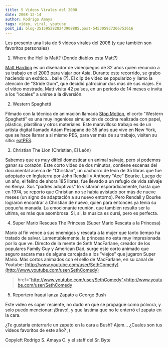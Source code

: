 ```yaml
---
title: 5 Videos Virales del 2008
date: 2008-12-14
author: Rodrigo Amaya
tags: video, viral, youtube
post_id: blog-3515952828243908885.post-545305937266753616
---
```


Les presento una lista de 5 vídeos virales del 2008 (y que también son favoritos personales)

1. Where the Hell is Matt? (Donde diablos esta Matt?)

[Matt Harding](http://www.wherethehellismatt.com/) es un diseñador de videojuegos de 32 años quien renuncio a su trabajo en el 2003 para viajar por Asia. Durante este recorrido, se grabo haciendo un exótico... baile (?). El clip de video se popularizo y llamo la atención de "Stride Gum", que decidió patrocinar dos mas de sus viajes. En el vídeo mostrado, Matt visita 42 países, en un periodo de 14 meses e invita a los "locales" a unirse a la diversión.

2. Western Spaghetti

Filmado con la técnica de animación llamada [Stop Motion](http://www.srbyte.com/2008/11/stop-motion-fcil-y-divertido.html), el corto "Western Spaghetti" es una muy ingeniosa simulación de cocina realizada con papel, plástico, plastilina y otros materiales. Este maravilloso trabajo es de un artista digital llamado Adam Pesapane de 35 años que vive en New York, que se hace llamar a si mismo PES, para ver más de su trabajo, visiten su sitio: [eatPES](http://www.eatpes.com/index.html).

3. Christian The Lion (Christian, El León)

Sabemos que es muy difícil domesticar un animal salvaje, pero si podemos ganar su corazón. Este corto video de dos minutos, contiene escenas del documental acerca de "Christian", un cachorro de león de 35 libras que fue adoptado en Inglaterra por John Rendall y Anthony "Ace" Bourke. Luego de un año, el felino de ahora 185 libras, fue llevado a un refugio de vida salvaje en Kenya. Sus "padres adoptivos" lo visitaron esporádicamente, hasta que en 1974, se reporto que Christian no se había avistado por más de nueve meses (un signo de adaptación a su nuevo entorno). Pero Rendall y Bourke lograron encontrar a Christian de nuevo, quien para entonces ya tenia su pequeña manada. La emocionante reunión, que también resulto ser la ultima, es más que asombrosa. Si, si, la musica es cursi, pero es perfecta.

4. Super Mario Rescues The Princess (Super Mario Rescata a la Princesa)

Mario al fin vence a sus enemigos y rescata a la mujer que tanto tiempo ha tratado de salvar. Lamentablemente, la princesa no esta muy impresionada por lo que ve. Directo de la mente de Seth MacFarlane, creador de los populares Family Guy y American Dad, surge este corto animado que seguro sacara mas de alguna carcajada a los "viejos" que jugaron Super Mario. Más cortos animados con el sello de MacFarlane, en su canal de Youtube: [http://www.youtube.com/user/SethComedy](http://www.youtube.com/user/SethComedy)
> href="http://www.youtube.com/user/SethComedy">http://www.youtube.com/user/SethComedy

5. Reportero Iraquí lanza Zapato a George Bush

Este video es súper reciente, no dudo en que se propague como pólvora, y solo puedo mencionar: ¡Bravo!, y que lastima que no le enterró el zapato en la cara.

¿Te gustaría enterrarle un zapato en la cara a Bush? Ajem... ¿Cuales son tus videos favoritos de este año? ;)

Copyleft Rodrigo S. Amaya C. y el staff del Sr. Byte